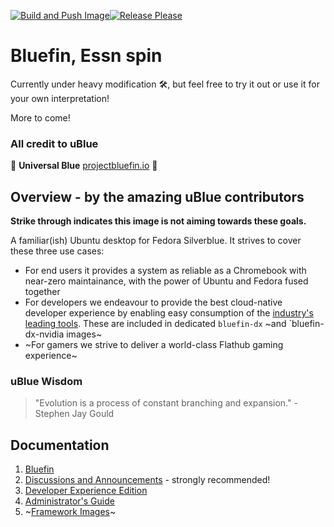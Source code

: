 [![Build and Push Image](https://github.com/essn/ublue-workstation/actions/workflows/build.yml/badge.svg?branch=main)](https://github.com/essn/ublue-workstation/actions/workflows/build.yml)[![Release Please](https://github.com/essn/ublue-workstation/actions/workflows/release-please.yml/badge.svg)](https://github.com/essn/ublue-workstation/actions/workflows/release-please.yml)

# Bluefin, Essn spin
Currently under heavy modification 🛠️, but feel free to try it out or use it for your own interpretation!

More to come!

### All credit to uBlue
&#x1F49C; **Universal Blue** [projectbluefin.io](https://projectbluefin.io) &#x1F49C;

## Overview - by the amazing uBlue contributors

**Strike through indicates this image is not aiming towards these goals.**

A familiar(ish) Ubuntu desktop for Fedora Silverblue. It strives to cover these three use cases:
- For end users it provides a system as reliable as a Chromebook with near-zero maintainance, with the power of Ubuntu and Fedora fused together
- For developers we endeavour to provide the best cloud-native developer experience by enabling easy consumption of the [industry's leading tools](https://landscape.cncf.io/card-mode?sort=stars). These are included in dedicated `bluefin-dx` ~and `bluefin-dx-nvidia images~
- ~For gamers we strive to deliver a world-class Flathub gaming experience~

### uBlue Wisdom
> "Evolution is a process of constant branching and expansion." - Stephen Jay Gould

## Documentation

1. [Bluefin](https://universal-blue.discourse.group/t/introduction-to-bluefin/41)
2. [Discussions and Announcements](https://universal-blue.discourse.group/c/bluefin/6) - strongly recommended!
3. [Developer Experience Edition](https://universal-blue.discourse.group/t/bluefin-dx-the-bluefin-developer-experience/39)
4. [Administrator's Guide](https://universal-blue.discourse.group/t/bluefin-administrators-guide/40)
5. ~[Framework Images](https://universal-blue.org/images/framework/)~
